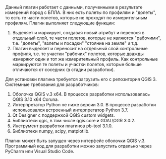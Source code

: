 Данный плагин работает с данными, полученными в результате измерений пород с БПЛА. В них есть полеты по профилям и "долеты", то есть те части полетов, которые не проходят по измерительным профилям.
Плагин выполняет следующие функции:
1. Выделяет и маркирует, создавая новый атрибут и перенося в отдельный слой, те части полетов, которые не являются "рабочими", т.е. "долеты", "взлеты и посадки" "стояние на земле" и т.д.
2. Плагин выделяет и переносит на отдельный слой контрольные профиля, т.е. те участки "рабочих" полетов, которые дважды измеряют один и тот же измерительный профиль. Как контрольные маркируются те полеты и участки полетов, которые больше отличаются от соседних (в стадии разработки).

Для уcтановки плагина требуется загрузить его с репозитория QGIS 3. 
Системные требования для разработчиков:
1. Оболочка QGIS v.3 x64. В процессе разработки использовалась QGIS 3.10 x64 Coruna.
2. Интерпретатор Python не ниже версии 3.0. В процессе разработки использовался встроенный интерпретатор Python 3.7.
3. Qt Designer с поддержкой QGIS custom widgets.
4. Библиотеки qgis, в том числе qgis.core и GDAL\OGR 3.0.2.
5. Инструмент разработки плагинов pb-tool 3.1.0.
6. Библиотеки numpy, scipy, matplotlib.

Плагин может быть запущен через интерфейс оболочки QGIS v.3.
Программный код для разработки можно запустить отдельно через PyCharm или Visual Studio Code.
